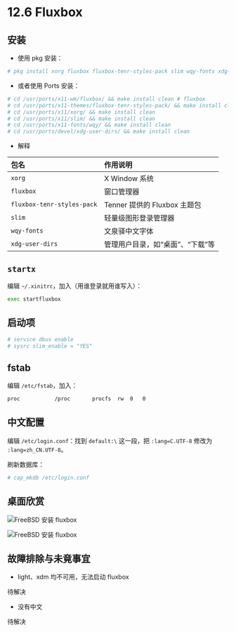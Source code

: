 # 12.6 Fluxbox

## 安装

- 使用 pkg 安装：

```sh
# pkg install xorg fluxbox fluxbox-tenr-styles-pack slim wqy-fonts xdg-user-dirs
```

- 或者使用 Ports 安装：

```sh
# cd /usr/ports/x11-wm/fluxbox/ && make install clean # fluxbox
# cd /usr/ports/x11-themes/fluxbox-tenr-styles-pack/ && make install clean 
# cd /usr/ports/x11/xorg/ && make install clean 
# cd /usr/ports/x11/slim/ && make install clean 
# cd /usr/ports/x11-fonts/wqy/ && make install clean 
# cd /usr/ports/devel/xdg-user-dirs/ && make install clean 
```

- 解释


| 包名                        | 作用说明                                                                 |
|:-----------------------------|:--------------------------------------------------------------------------|
| `xorg`                      | X Window 系统                                           |
| `fluxbox`                   | 窗口管理器|
| `fluxbox-tenr-styles-pack`  | Tenner 提供的 Fluxbox 主题包 |
| `slim`                      | 轻量级图形登录管理器|
| `wqy-fonts`                 | 文泉驿中文字体                                            |
| `xdg-user-dirs`             | 管理用户目录，如“桌面”、“下载”等                                         |



## `startx`

编辑 `~/.xinitrc`，加入（用谁登录就用谁写入）：

```sh
exec startfluxbox
```

## 启动项

```sh
# service dbus enable
# sysrc slim_enable = "YES"
```

## fstab

编辑 `/etc/fstab`，加入：

```sh
proc           /proc       procfs  rw  0   0
```

## 中文配置


编辑 `/etc/login.conf`：找到 `default:\` 这一段，把 `:lang=C.UTF-8` 修改为 `:lang=zh_CN.UTF-8`。

刷新数据库：

```sh
# cap_mkdb /etc/login.conf
```

## 桌面欣赏

![FreeBSD 安装 fluxbox](../.gitbook/assets/fluxbox1.png)

![FreeBSD 安装 fluxbox](../.gitbook/assets/fluxbox2.png)

## 故障排除与未竟事宜

- light、xdm 均不可用，无法启动 fluxbox

待解决

- 没有中文

待解决
